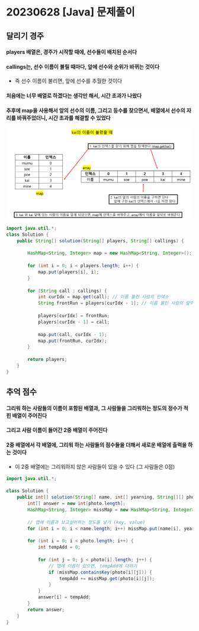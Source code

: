 # 20230628 [Java] 문제풀이 





## 달리기 경주

#### players 배열은, 경주가 시작할 때에, 선수들이 배치된 순서다

#### callings는, 선수 이름이 불릴 때마다, 앞에 선수와 순위가 바뀌는 것이다

- 즉 선수 이름이 불리면, 앞에 선수를 추월한 것이다



#### 처음에는 너무 배열로 하겠다는 생각만 해서, 시간 초과가 나왔다



#### 추후에 map을 사용해서 앞의 선수의 이름, 그리고 등수를 찾으면서, 배열에서 선수의 자리를 바꿔주었더니, 시간 초과를 해결할 수 있었다



![image-20230628212557779](Java_문제풀이_13.assets/image-20230628212557779.png)

```java
import java.util.*;
class Solution {
    public String[] solution(String[] players, String[] callings) {
        
        HashMap<String, Integer> map = new HashMap<String, Integer>();
        
        for (int i = 0; i < players.length; i++) {
            map.put(players[i], i);
        }
        
        for (String call : callings) {
            int curIdx = map.get(call); // 이름 불린 사람의 인덱스
            String frontRun = players[curIdx - 1]; // 이름 불린 사람의 앞의 사람
            
            players[curIdx] = frontRun;
            players[curIdx - 1] = call;
            
            map.put(call, curIdx - 1);
            map.put(frontRun, curIdx);
        }
        
        return players;
    }
}
```





## 추억 점수

#### 그리워 하는 사람들의 이름이 포함된 배열과, 그 사람들을 그리워하는 정도의 정수가 적힌 배열이 주어진다



#### 그리고 사람 이름이 들어간 2중 배열이 주어진다



#### 2중 배열에서 각 배열에, 그리워 하는 사람들의 점수들을 더해서 새로운 배열에 출력을 하는 것이다

- 이 2중 배열에는 그리워하지 않은 사람들이 있을 수 있다 (그 사람들은 0점)



```java
import java.util.*;

class Solution {
    public int[] solution(String[] name, int[] yearning, String[][] photo) {
        int[] answer = new int[photo.length];
        HashMap<String, Integer> missMap = new HashMap<String, Integer>();
        
        // 맵에 이름과 보고싶어하는 정도를 넣기 (key, value)
        for (int i = 0; i < name.length; i++) missMap.put(name[i], yearning[i]);
        
        for (int i = 0; i < photo.length; i++) {
            int tempAdd = 0;
            
            for (int j = 0; j < photo[i].length; j++) {
                // 맵에 이름이 있으면, tempAdd에 더하기
                if (missMap.containsKey(photo[i][j])) {
                    tempAdd += missMap.get(photo[i][j]);  
                }
            }
            answer[i] = tempAdd;
        }
        return answer;
    }
}
```



